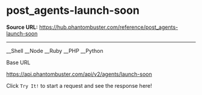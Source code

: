 # post_agents-launch-soon

**Source URL:** https://hub.phantombuster.com/reference/post_agents-launch-soon

---

__Shell __Node __Ruby __PHP __Python

Base URL

https://api.phantombuster.com/api/v2/agents/launch-soon

Click `Try It!` to start a request and see the response here!